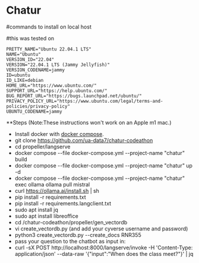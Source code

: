 # Chatur

#commands to install on local host

#this was tested on
```
PRETTY_NAME="Ubuntu 22.04.1 LTS"
NAME="Ubuntu"
VERSION_ID="22.04"
VERSION="22.04.1 LTS (Jammy Jellyfish)"
VERSION_CODENAME=jammy
ID=ubuntu
ID_LIKE=debian
HOME_URL="https://www.ubuntu.com/"
SUPPORT_URL="https://help.ubuntu.com/"
BUG_REPORT_URL="https://bugs.launchpad.net/ubuntu/"
PRIVACY_POLICY_URL="https://www.ubuntu.com/legal/terms-and-policies/privacy-policy"
UBUNTU_CODENAME=jammy
```
**Steps (Note:These instructions won't work on an Apple m1 mac.)
  
- Install docker with  [docker compose](https://docs.docker.com/compose/install/).
- git clone https://github.com/ua-data7/chatur-codeathon
- cd propeller/langserve
- docker compose --file docker-compose.yml --project-name "chatur" build
- docker compose --file docker-compose.yml --project-name "chatur" up -d
- docker compose --file docker-compose.yml --project-name "chatur" exec ollama ollama pull mistral
- curl https://ollama.ai/install.sh | sh
- pip install -r requirements.txt
- pip install -r requirements.langclient.txt
- sudo apt install jq
- sudo apt install libreoffice
- cd /chatur-codeathon/propeller/gen_vectordb
- vi create_vectordb.py (and add your cyverse username and password)
- python3 create_vectordb.py --create_docs RNR355
- pass your question to the chatbot as input in:
- curl -sX POST http://localhost:8000/langserve/invoke -H 'Content-Type: application/json' --data-raw '{"input":"When does the class meet?"}' | jq


